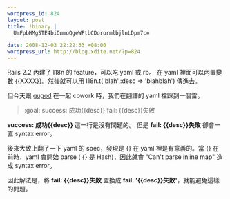 ```yaml
--- 
wordpress_id: 824
layout: post
title: !binary |
  UmFpbHMgSTE4biDnmoQgeWFtbCDorormlbjlnLDpm7c=

date: 2008-12-03 22:22:33 +08:00
wordpress_url: http://blog.xdite.net/?p=824
---
```

Rails 2.2 內建了 I18n 的 feature，可以吃 yaml 或 rb。
在 yaml 裡面可以內置變數 {{XXXX}}。然後就可以用 I18n.t('blah',:desc => 'blahblah') 傳進去。

但今天跟 <a href="http://gugod.org/">gugod</a> 在一起 cowork 時，我們在翻譯的 yaml 檔踩到一個雷。

<blockquote> 
 :goal: 
    success: 成功{{desc}}
    fail: {{desc}}失敗
</blockquote>

<strong>success: 成功{{desc}} </strong>  這一行是沒有問題的。
但是 <strong>fail: {{desc}}失敗</strong> 卻會一直 syntax error。

後來大致上翻了一下 yaml 的 spec，發現是 {} 在 yaml 裡是有意義的。當 {} 在前時，yaml 會開始 parse ( {} 是 Hash)，因此就會 "Can't parse inline map" 造成 syntax error。

因此解法是，將 <strong> fail: {{desc}}失敗</strong>  置換成 <strong>fail: '{{desc}}失敗'</strong>，就能避免這樣的問題。






